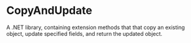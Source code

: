 # CopyAndUpdate
A .NET library, containing extension methods that that copy an existing object, update specified fields, and return the updated object.
